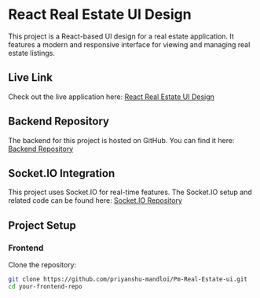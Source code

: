# React Real Estate UI Design

This project is a React-based UI design for a real estate application. It features a modern and responsive interface for viewing and managing real estate listings.

## Live Link

Check out the live application here: [React Real Estate UI Design](https://pm-real-estate.vercel.app/)

## Backend Repository

The backend for this project is hosted on GitHub. You can find it here: [Backend Repository](https://github.com/priyanshu-mandloi/pm-estate-backend.git)

## Socket.IO Integration

This project uses Socket.IO for real-time features. The Socket.IO setup and related code can be found here: [Socket.IO Repository](https://github.com/priyanshu-mandloi/PM-Real-Estate-Socket.io.git)

## Project Setup
### Frontend

 Clone the repository:
   ```bash
   git clone https://github.com/priyanshu-mandloi/Pm-Real-Estate-ui.git
   cd your-frontend-repo
